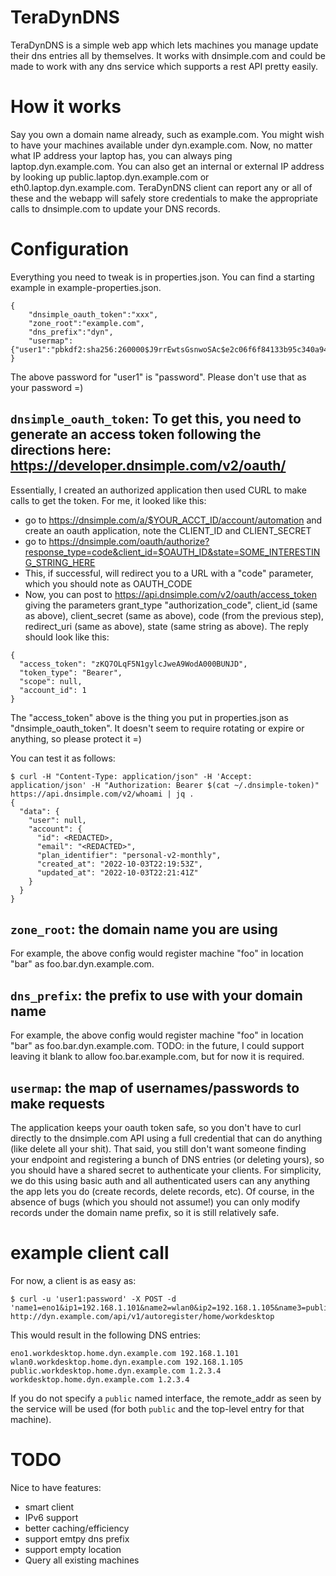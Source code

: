 # TeraDynDNS

TeraDynDNS is a simple web app which lets machines you manage update their dns
entries all by themselves. It works with dnsimple.com and could be made to work
with any dns service which supports a rest API pretty easily.

# How it works

Say you own a domain name already, such as example.com. You might wish to have
your machines available under dyn.example.com. Now, no matter what IP address
your laptop has, you can always ping laptop.dyn.example.com. You can also get
an internal or external IP address by looking up public.laptop.dyn.example.com
or eth0.laptop.dyn.example.com. TeraDynDNS client can report any or all of
these and the webapp will safely store credentials to make the appropriate
calls to dnsimple.com to update your DNS records.

# Configuration

Everything you need to tweak is in properties.json.  You can find a starting example in example-properties.json.
```
{
    "dnsimple_oauth_token":"xxx",
    "zone_root":"example.com",
    "dns_prefix":"dyn",
    "usermap":{"user1":"pbkdf2:sha256:260000$J9rrEwtsGsnwoSAc$e2c06f6f84133b95c340a9423e95599905fea3d3e3d1c909b4f0ae4f24bfc763"}
}
```
The above password for "user1" is "password".  Please don't use that as your password =)

## `dnsimple_oauth_token`: To get this, you need to generate an access token following the directions here: https://developer.dnsimple.com/v2/oauth/
Essentially, I created an authorized application then used CURL to make calls to get the token.  For me, it looked like this:

* go to https://dnsimple.com/a/$YOUR_ACCT_ID/account/automation and create an oauth application, note the CLIENT_ID and CLIENT_SECRET
* go to https://dnsimple.com/oauth/authorize?response_type=code&client_id=$OAUTH_ID&state=SOME_INTERESTING_STRING_HERE
* This, if successful, will redirect you to a URL with a "code" parameter, which you should note as OAUTH_CODE
* Now, you can post to https://api.dnsimple.com/v2/oauth/access_token giving the parameters grant_type "authorization_code", client_id (same as above), client_secret (same as above), code (from the previous step), redirect_uri (same as above), state (same string as above).  The reply should look like this:
```
{
  "access_token": "zKQ7OLqF5N1gylcJweA9WodA000BUNJD",
  "token_type": "Bearer",
  "scope": null,
  "account_id": 1
}
```
The "access_token" above is the thing you put in properties.json as "dnsimple_oauth_token". It doesn't seem to require rotating or expire or anything, so please protect it =)

You can test it as follows:
```
$ curl -H "Content-Type: application/json" -H 'Accept: application/json' -H "Authorization: Bearer $(cat ~/.dnsimple-token)" https://api.dnsimple.com/v2/whoami | jq .
{
  "data": {
    "user": null,
    "account": {
      "id": <REDACTED>,
      "email": "<REDACTED>",
      "plan_identifier": "personal-v2-monthly",
      "created_at": "2022-10-03T22:19:53Z",
      "updated_at": "2022-10-03T22:21:41Z"
    }
  }
}
```

## `zone_root`: the domain name you are using

For example, the above config would register machine "foo" in location "bar" as foo.bar.dyn.example.com.

## `dns_prefix`: the prefix to use with your domain name

For example, the above config would register machine "foo" in location "bar" as foo.bar.dyn.example.com.
TODO: in the future, I could support leaving it blank to allow foo.bar.example.com, but for now it is required.

## `usermap`: the map of usernames/passwords to make requests

The application keeps your oauth token safe, so you don't have to curl directly
to the dnsimple.com API using a full credential that can do anything (like
delete all your shit).  That said, you still don't want someone finding your
endpoint and registering a bunch of DNS entries (or deleting yours), so you
should have a shared secret to authenticate your clients.  For simplicity, we
do this using basic auth and all authenticated users can any anything the app
lets you do (create records, delete records, etc). Of course, in the absence of
bugs (which you should not assume!) you can only modify records under the
domain name prefix, so it is still relatively safe.

# example client call

For now, a client is as easy as:
```
$ curl -u 'user1:password' -X POST -d 'name1=eno1&ip1=192.168.1.101&name2=wlan0&ip2=192.168.1.105&name3=public&ip3=1.2.3.4' http://dyn.example.com/api/v1/autoregister/home/workdesktop
```
This would result in the following DNS entries:
```
eno1.workdesktop.home.dyn.example.com 192.168.1.101
wlan0.workdesktop.home.dyn.example.com 192.168.1.105
public.workdesktop.home.dyn.example.com 1.2.3.4
workdesktop.home.dyn.example.com 1.2.3.4
```
If you do not specify a `public` named interface, the remote_addr as seen by the service will be used (for both `public` and the top-level entry for that machine).

# TODO

Nice to have features:

* smart client
* IPv6 support
* better caching/efficiency
* support emtpy dns prefix
* support empty location
* Query all existing machines
